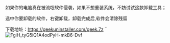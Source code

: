 如果你的电脑真在被流氓软件侵袭，如果不想重装系统，不妨试试这款卸载工具；

选中你要卸载的软件，右键卸载，卸载完成后,软件会清除残留

下载地址：https://geekuninstaller.com/geek.7z
``
![FgiH_tyG5iQ1A4odPyH-mkB6-Dvf](https://github.com/user-attachments/assets/30f83a76-f6c8-442f-a56e-38b9e6f224b1)

